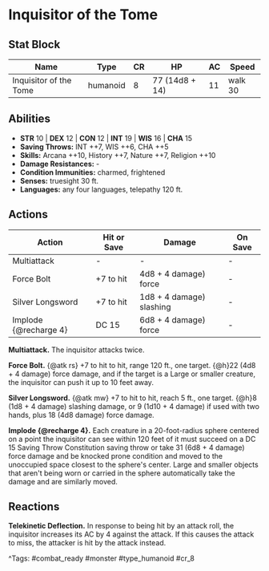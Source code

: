 # Inquisitor of the Tome

## Stat Block

| Name | Type | CR | HP | AC | Speed |
|------|------|----|----|----|-------|
| Inquisitor of the Tome | humanoid | 8 | 77 (14d8 + 14) | 11 | walk 30 |

## Abilities

- **STR** 10 | **DEX** 12 | **CON** 12 | **INT** 19 | **WIS** 16 | **CHA** 15
- **Saving Throws:** INT ++7, WIS ++6, CHA ++5  
- **Skills:** Arcana ++10, History ++7, Nature ++7, Religion ++10  
- **Damage Resistances:** -  
- **Condition Immunities:** charmed, frightened  
- **Senses:** truesight 30 ft.  
- **Languages:** any four languages, telepathy 120 ft.


## Actions

| Action | Hit or Save | Damage | On Save |
|--------|--------------|--------|----------|
| Multiattack | - | - | - |
| Force Bolt | +7 to hit | 4d8 + 4 damage) force | - |
| Silver Longsword | +7 to hit | 1d8 + 4 damage) slashing | - |
| Implode {@recharge 4} | DC 15 | 6d8 + 4 damage) force | - |

**Multiattack.** The inquisitor attacks twice.

**Force Bolt.** {@atk rs} +7 to hit to hit, range 120 ft., one target. {@h}22 (4d8 + 4 damage) force damage, and if the target is a Large or smaller creature, the inquisitor can push it up to 10 feet away.

**Silver Longsword.** {@atk mw} +7 to hit to hit, reach 5 ft., one target. {@h}8 (1d8 + 4 damage) slashing damage, or 9 (1d10 + 4 damage) if used with two hands, plus 18 (4d8 damage) force damage.

**Implode {@recharge 4}.** Each creature in a 20-foot-radius sphere centered on a point the inquisitor can see within 120 feet of it must succeed on a DC 15 Saving Throw Constitution saving throw or take 31 (6d8 + 4 damage) force damage and be knocked prone condition and moved to the unoccupied space closest to the sphere's center. Large and smaller objects that aren't being worn or carried in the sphere automatically take the damage and are similarly moved.

## Reactions

**Telekinetic Deflection.** In response to being hit by an attack roll, the inquisitor increases its AC by 4 against the attack. If this causes the attack to miss, the attacker is hit by the attack instead.



^Tags: #combat_ready #monster #type_humanoid #cr_8